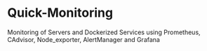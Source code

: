 # Quick-Monitoring
Monitoring of Servers and Dockerized Services using Prometheus, CAdvisor, Node_exporter, AlertManager and Grafana
